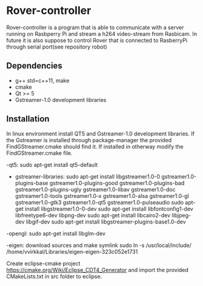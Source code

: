 Rover-controller
====================================
Rover-controller is a program that is able
to communicate with a server running on 
Rasbperry Pi and stream a h264 video-stream
from Rasbicam. In future it is also suppose to
control Rover that is connected to RasberryPi
through serial port(see repository robot)

Dependencies
------------
- g++ std=c++11, make
- cmake
- Qt >= 5
- Gstreamer-1.0 development libraries

Installation
------------------------------------
In linux environment install QT5 and Gstreamer-1.0
development libraries. If the Gstreamer is installed
through package-manager the provided FindGStreamer.cmake
should find it. If installed in otherway modify the 
FindGStreamer.cmake file.

-qt5:
sudo apt-get install qt5-default

- gstreamer-libraries: 
sudo apt-get install libgstreamer1.0-0 gstreamer1.0-plugins-base gstreamer1.0-plugins-good gstreamer1.0-plugins-bad gstreamer1.0-plugins-ugly gstreamer1.0-libav gstreamer1.0-doc gstreamer1.0-tools gstreamer1.0-x gstreamer1.0-alsa gstreamer1.0-gl gstreamer1.0-gtk3 gstreamer1.0-qt5 gstreamer1.0-pulseaudio
sudo apt-get install libgstreamer1.0-0-dev
sudo apt-get install libfontconfig1-dev libfreetype6-dev libpng-dev
sudo apt-get install libcairo2-dev libjpeg-dev libgif-dev
sudo apt-get install libgstreamer-plugins-base1.0-dev

-opengl:
sudo apt-get install libglm-dev

-eigen:
download sources and make symlink
sudo ln -s /usr/local/include/ /home/vvirkkal/Libraries/eigen-eigen-323c052e1731



 
Create eclipse-cmake project 
https://cmake.org/Wiki/Eclipse_CDT4_Generator
and import the provided CMakeLists.txt in src folder
to eclipse.
